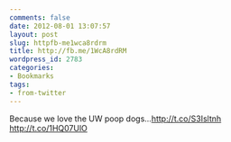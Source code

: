 ```yaml
---
comments: false
date: 2012-08-01 13:07:57
layout: post
slug: httpfb-me1wca8rdrm
title: http://fb.me/1WcA8rdRM
wordpress_id: 2783
categories:
- Bookmarks
tags:
- from-twitter
---
```


Because we love the UW poop dogs...http://t.co/S3Isltnh http://t.co/1HQ07UlO
